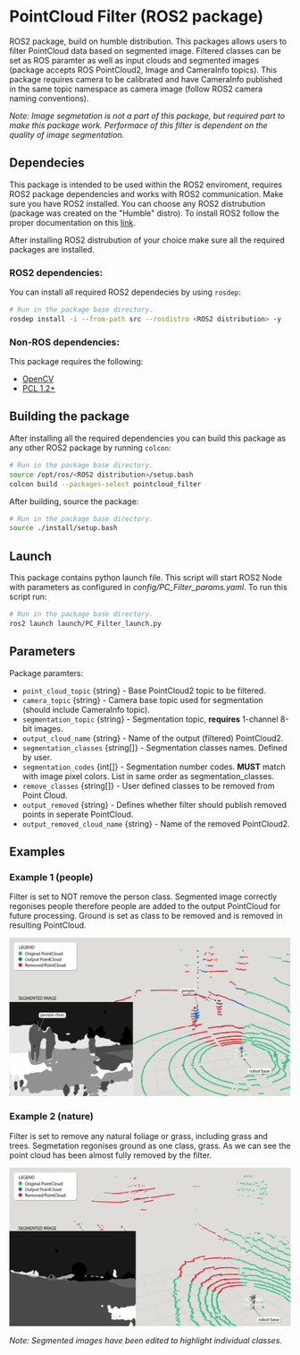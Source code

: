 # PointCloud Filter (ROS2 package)
ROS2 package, build on humble distribution. This packages allows users to filter PointCloud data based on segmented image. Filtered classes can be set as ROS paramter as well as input clouds and segmented images (package accepts ROS PointCloud2, Image and CameraInfo topics). This package requires camera to be calibrated and have CameraInfo published in the same topic namespace as camera image (follow ROS2 camera naming conventions).

_Note: Image segmetation is not a part of this package, but required part to make this package work. Performace of this filter is dependent on the quality of image segmentation._

## Dependecies

This package is intended to be used within the ROS2 enviroment, requires 
ROS2 package dependencies and works with ROS2 communication. Make sure you have ROS2 installed. You can choose any ROS2 distrubution (package was created on the "Humble" distro). To install ROS2 follow the proper documentation on this [link](https://docs.ros.org/en/humble/Installation.html "ROS2 install guide").


After installing ROS2 distrubution of your choice make sure all the required packages are installed.

### ROS2 dependencies:
You can install all required ROS2 dependecies by using `rosdep`:
```bash
# Run in the package base directory.
rosdep install -i --from-path src --rosdistro <ROS2 distribution> -y
```
### Non-ROS dependencies:
This package requires the following:
- [OpenCV](https://opencv.org/)
- [PCL 1.2+](https://pointclouds.org/)

## Building the package

After installing all the required dependencies you can build this package as any other ROS2 package by running `colcon`:
```bash
# Run in the package base directory.
source /opt/ros/<ROS2 distribution>/setup.bash
colcon build --packages-select pointcloud_filter
```

After building, source the package:
```bash
# Run in the package base directory.
source ./install/setup.bash
```

## Launch

This package contains python launch file. This script will start ROS2 Node with parameters as configured in _config/PC_Filter_params.yaml_. To run this script run:
```bash
# Run in the package base directory.
ros2 launch launch/PC_Filter_launch.py
```

## Parameters

Package paramters:
- `point_cloud_topic` {string} - Base PointCloud2 topic to be filtered.
- `camera_topic` {string} - Camera base topic used for segmentation (should include CameraInfo topic).
- `segmentation_topic` {string} - Segmentation topic, __requires__ 1-channel 8-bit images.
- `output_cloud_name` {string} - Name of the output (filtered) PointCloud2.
- `segmentation_classes` {string[]} - Segmentation classes names. Defined by user.
- `segmentation_codes` {int[]} - Segmentation number codes. __MUST__ match with image pixel colors. List in same order as segmentation_classes.
- `remove_classes` {string[]} - User defined classes to be removed from Point Cloud.
- `output_removed` {string} - Defines whether filter should publish removed points in seperate PointCloud.
- `output_removed_cloud_name` {string} - Name of the removed PointCloud2.

## Examples
### Example 1 (people)
Filter is set to NOT remove the person class. Segmented image correctly regonises people therefore people are added to the output PointCloud for future processing. Ground is set as class to be removed and is removed in resulting PointCloud.

![Filter_example1](./examples/example1_en.png)

### Example 2 (nature)
Filter is set to remove any natural foliage or grass, including grass and trees. Segmetation regonises ground as one class, grass. As we can see the point cloud has been almost fully removed by the filter.

![Filter_example2](./examples/example2_en.png)

_Note: Segmented images have been edited to highlight individual classes._
